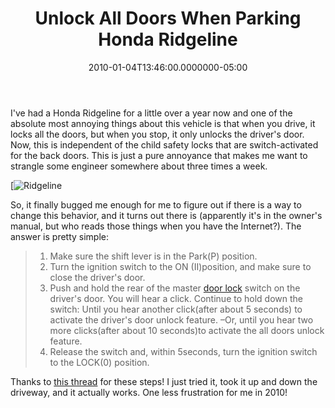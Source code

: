 ﻿---
title: Unlock All Doors When Parking Honda Ridgeline
date: "2010-01-04T13:46:00.0000000-05:00"
description: I've had a Honda Ridgeline for a little over a year now and one of
featuredImage: img/unlock-all-doors-when-parking-honda-ridgeline-featured.png
---

I've had a Honda Ridgeline for a little over a year now and one of the absolute most annoying things about this vehicle is that when you drive, it locks all the doors, but when you stop, it only unlocks the driver's door. Now, this is independent of the child safety locks that are switch-activated for the back doors. This is just a pure annoyance that makes me want to strangle some engineer somewhere about three times a week.

[![Ridgeline](/img/ridgeline_2.jpg)

So, it finally bugged me enough for me to figure out if there is a way to change this behavior, and it turns out there is (apparently it's in the owner's manual, but who reads those things when you have the Internet?). The answer is pretty simple:

> 1. Make sure the shift lever is in the Park(P) position.
> 2. Turn the ignition switch to the ON (II)position, and make sure to close the driver's door.
> 3. Push and hold the rear of the master [door lock](http://www.ridgelineownersclub.com/forums/showthread.php?p=464827#) switch on the driver's door. You will hear a click.
> Continue to hold down the switch: Until you hear another click(after about 5 seconds) to activate the driver's door unlock feature.
> –Or, until you hear two more clicks(after about 10 seconds)to activate the all doors unlock feature.
> 4. Release the switch and, within 5seconds, turn the ignition switch to the LOCK(0) position.

Thanks to [this thread](http://www.ridgelineownersclub.com/forums/showthread.php?p=464827) for these steps! I just tried it, took it up and down the driveway, and it actually works. One less frustration for me in 2010!

